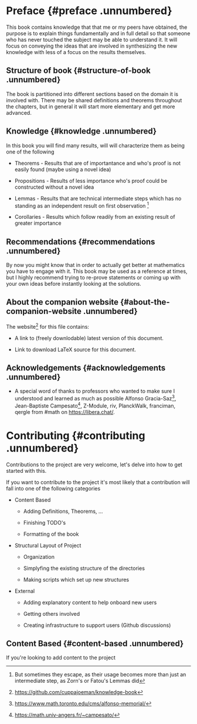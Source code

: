 # Preface {#preface .unnumbered}

This book contains knowledge that that me or my peers have obtained, the
purpose is to explain things fundamentally and in full detail so that
someone who has never touched the subject may be able to understand it.
It will focus on conveying the ideas that are involved in synthesizing
the new knowledge with less of a focus on the results themselves.

## Structure of book {#structure-of-book .unnumbered}

The book is partitioned into different sections based on the domain it
is involved with. There may be shared definitions and theorems
throughout the chapters, but in general it will start more elementary
and get more advanced.

## Knowledge {#knowledge .unnumbered}

In this book you will find many results, will will characterize them as
being one of the following

-   Theorems - Results that are of importantance and who's proof is not
    easily found (maybe using a novel idea)

-   Propositions - Results of less importance who's proof could be
    constructed without a novel idea

-   Lemmas - Results that are technical intermediate steps which has no
    standing as an independent result on first observation [^1]

-   Corollaries - Results which follow readily from an existing result
    of greater importance

## Recommendations {#recommendations .unnumbered}

By now you might know that in order to actually get better at
mathematics you have to engage with it. This book may be used as a
reference at times, but I highly recommend trying to re-prove statements
or coming up with your own ideas before instantly looking at the
solutions.

## About the companion website {#about-the-companion-website .unnumbered}

The website[^2] for this file contains:

-   A link to (freely downlodable) latest version of this document.

-   Link to download LaTeX source for this document.

## Acknowledgements {#acknowledgements .unnumbered}

-   A special word of thanks to professors who wanted to make sure I
    understood and learned as much as possible Alfonso Gracia-Saz[^3],
    Jean-Baptiste Campesato[^4], Z-Module, riv, PlanckWalk, franciman,
    qergle from #math on <https://libera.chat/>.

# Contributing {#contributing .unnumbered}

Contributions to the project are very welcome, let's delve into how to
get started with this.

If you want to contribute to the project it's most likely that a
contribution will fall into one of the following categories

-   Content Based

    -   Adding Definitions, Theorems, ...

    -   Finishing TODO's

    -   Formatting of the book

-   Structural Layout of Project

    -   Organization

    -   Simplyfing the existing structure of the directories

    -   Making scripts which set up new structures

-   External

    -   Adding explanatory content to help onboard new users

    -   Getting others involved

    -   Creating infrastructure to support users (Github discussions)

## Content Based {#content-based .unnumbered}

If you're looking to add content to the project

[^1]: But sometimes they escape, as their usage becomes more than just
    an intermediate step, as Zorn's or Fatou's Lemmas did

[^2]: <https://github.com/cuppajoeman/knowledge-book>

[^3]: <https://www.math.toronto.edu/cms/alfonso-memorial/>

[^4]: <https://math.univ-angers.fr/~campesato/>
